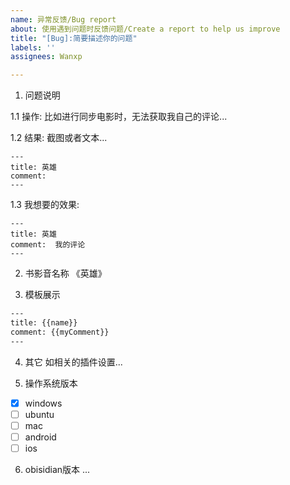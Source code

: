 ```yaml
---
name: 异常反馈/Bug report
about: 使用遇到问题时反馈问题/Create a report to help us improve
title: "[Bug]:简要描述你的问题"
labels: ''
assignees: Wanxp

---
```


1. 问题说明

1.1 操作:
比如进行同步电影时，无法获取我自己的评论...

1.2 结果:
截图或者文本...
```text
---
title: 英雄
comment: 
---
```
1.3 我想要的效果:
```text
---
title: 英雄
comment:  我的评论
---
```

2. 书影音名称
《英雄》

3. 模板展示
```txt
---
title: {{name}}
comment: {{myComment}}
---
```
4. 其它
如相关的插件设置...

5. 操作系统版本
- [x] windows
- [ ] ubuntu
- [ ] mac
- [ ] android
- [ ] ios
6. obisidian版本
...
